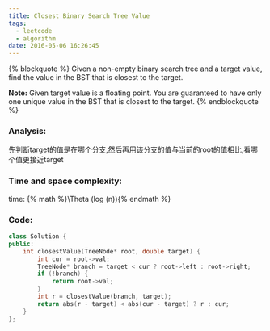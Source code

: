 ```yaml
---
title: Closest Binary Search Tree Value
tags:
  - leetcode
  - algorithm
date: 2016-05-06 16:26:45
---
```

{% blockquote %}
Given a non-empty binary search tree and a target value, find the value in the BST that is closest to the target.

**Note:**
Given target value is a floating point.
You are guaranteed to have only one unique value in the BST that is closest to the target.
{% endblockquote %}
<!-- more -->
### Analysis:
先判断target的值是在哪个分支,然后再用该分支的值与当前的root的值相比,看哪个值更接近target
### Time and space complexity:
time: {% math %}\Theta (log (n)){% endmath %}
### Code:
```cpp
class Solution {
public:
    int closestValue(TreeNode* root, double target) {
        int cur = root->val;
        TreeNode* branch = target < cur ? root->left : root->right;
        if (!branch) {
            return root->val;
        }
        int r = closestValue(branch, target);
        return abs(r - target) < abs(cur - target) ? r : cur;
    }
};
```
